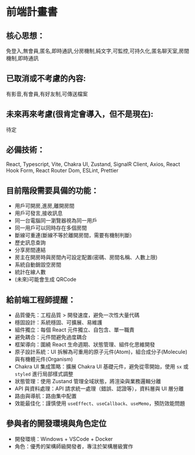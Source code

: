 ﻿# 前端計畫書

## 核心思想：

免登入,無會員,匿名,即時通訊,分房機制,純文字,可監控,可持久化,匿名聊天室,房間機制,即時通訊

## 已取消或不考慮的內容:

有影音,有會員,有好友制,可傳送檔案

## 未來再來考慮(很肯定會導入，但不是現在):

待定

## 必備技術：

React, Typescript, Vite, Chakra UI, Zustand, SignalR Client, Axios, React Hook Form, React Router Dom, ESLint, Prettier

## 目前階段需要具備的功能：

- 用戶可開房,進房,離開房間
- 用戶可發言,接收訊息
- 同一台電腦同一瀏覽器視為同一用戶
- 同一用戶可以同時存在多個房間
- 斷線可重連(斷線不等於離開房間，需要有機制判斷)
- 歷史訊息查詢
- 分享房間連結
- 房主在開房時與房間內可設定配置(密碼、房間名稱、人數上限)
- 系統自動銷毀空房間
- 統計在線人數
- (未來)可能會生成 QRCode

## 給前端工程師提醒：

- 品質優先：工程品質 > 開發速度，避免一次性大量代碼
- 穩固設計：系統穩固、可擴展、易維護
- 組件獨立：每個 React 元件獨立、自包含、單一職責
- 避免耦合：元件間避免過度耦合
- 框架導向：圍繞 React 生命週期、狀態管理、組件化思維開發
- 原子設計系統：UI 拆解為可重用的原子元件(Atom)，組合成分子(Molecule)與有機體元件(Organism)
- Chakra UI 集成策略：擴展 Chakra UI 基礎元件，避免從零開始，使用 `sx` 或 `styled` 進行局部樣式調整
- 狀態管理：使用 Zustand 管理全域狀態，將渲染與業務邏輯分離
- API 與資料處理：API 請求統一處理（錯誤、認證等），資料層與 UI 層分離
- 路由與導航：路由集中配置
- 效能最佳化：謹慎使用 `useEffect`、`useCallback`、`useMemo`，預防效能問題

## 參與者的開發環境與角色定位

- 開發環境：Windows + VSCode + Docker
- 角色：優秀的架構師級開發者，專注於架構層級實作
